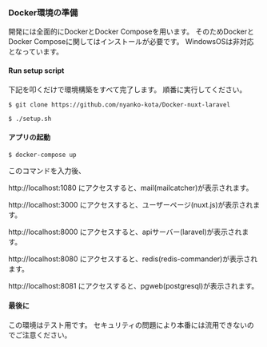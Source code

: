 ### Docker環境の準備

開発には全面的にDockerとDocker Composeを用います。
そのためDockerとDocker Composeに関してはインストールが必要です。
WindowsOSは非対応となっています。

#### Run setup script

下記を叩くだけで環境構築をすべて完了します。
順番に実行してください。

```
$ git clone https://github.com/nyanko-kota/Docker-nuxt-laravel
```

```
$ ./setup.sh
```

#### アプリの起動

```
$ docker-compose up
```

このコマンドを入力後、

http://localhost:1080  にアクセスすると、mail(mailcatcher)が表示されます。

http://localhost:3000  にアクセスすると、ユーザーページ(nuxt.js)が表示されます。

http://localhost:8000  にアクセスすると、apiサーバー(laravel)が表示されます。

http://localhost:8080 にアクセスすると、redis(redis-commander)が表示されます。

http://localhost:8081  にアクセスすると、pgweb(postgresql)が表示されます。

#### 最後に

この環境はテスト用です。
セキュリティの問題により本番には流用できないのでご注意ください。
